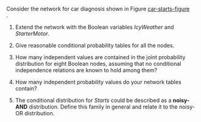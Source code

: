 

Consider the network for car diagnosis shown in
Figure <a class="insideExerciseFigRef" href="#car-starts-figure">car-starts-figure</a><br>.

1.  Extend the network with the Boolean variables ${IcyWeather}$ and
    ${StarterMotor}$.<br>

2.  Give reasonable conditional probability tables for all the nodes.<br>

3.  How many independent values are contained in the joint probability
    distribution for eight Boolean nodes, assuming that no conditional
    independence relations are known to hold among them?<br>

4.  How many independent probability values do your network tables
    contain?<br>

5.  The conditional distribution for ${Starts}$ could be described as
    a <b>noisy-AND</b> distribution. Define this
    family in general and relate it to the noisy-OR distribution.
